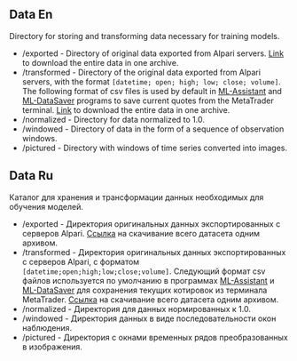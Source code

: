 ## Data En
Directory for storing and transforming data necessary for training models.
* /exported - Directory of original data exported from Alpari servers. [Link](https://goo.gl/q4S5Qu "GoogleDrive") to download the entire data in one archive.
* /transformed - Directory of the original data exported from Alpari servers, with the format `[datetime; open; high; low; close; volume]`. The following format of csv files is used by default in [ML-Assistant](https://github.com/terentjew-alexey/mql_projects/blob/master/MASi_ML-Assistant.mq4 "Github") and [ML-DataSaver](https://github.com/terentjew-alexey/mql_projects/blob/master/MASi_ML-DataSaver.mq4 "Github") programs to save current quotes from the MetaTrader terminal. [Link](https://goo.gl/vCJNj6 "GoogleDrive") to download the entire data in one archive.
* /normalized - Directory for data normalized to 1.0.
* /windowed - Directory of data in the form of a sequence of observation windows.
* /pictured - Directory with windows of time series converted into images.

## Data Ru
Каталог для хранения и трансформации данных необходимых для обучения моделей.
* /exported - Директория оригинальных данных экспортированных с серверов Alpari. [Ссылка](https://goo.gl/q4S5Qu "GoogleDrive") на скачивание всего датасета одним архивом.
* /transformed - Директория оригинальных данных экспортированных с серверов Alpari, с форматом `[datetime;open;high;low;close;volume]`. Следующий формат csv файлов используется по умолчанию в программах [ML-Assistant](https://github.com/terentjew-alexey/mql_projects/blob/master/MASi_ML-Assistant.mq4 "Github") и [ML-DataSaver](https://github.com/terentjew-alexey/mql_projects/blob/master/MASi_ML-DataSaver.mq4 "Github") для сохранения текущих котировок из терминала MetaTrader. [Ссылка](https://goo.gl/vCJNj6 "GoogleDrive") на скачивание всего датасета одним архивом.
* /normalized - Директория для данных нормированных к 1.0.
* /windowed - Директория данных в виде последовательности окон наблюдения.
* /pictured - Директория с окнами временных рядов преобразованных в изображения.
